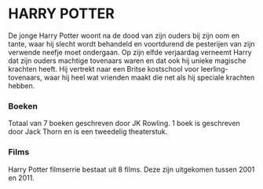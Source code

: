 # HARRY POTTER

De jonge Harry Potter woont na de dood van zijn ouders bij zijn oom en tante, waar hij slecht wordt behandeld en voortdurend de pesterijen van zijn verwende neefje moet ondergaan. Op zijn elfde verjaardag verneemt Harry dat zijn ouders machtige tovenaars waren en dat ook hij unieke magische krachten heeft. Hij vertrekt naar een Britse kostschool voor leerling-tovenaars, waar hij heel wat vrienden maakt die net als hij speciale krachten hebben.


### Boeken

Totaal van 7 boeken geschreven door JK Rowling.
1 boek is geschreven door Jack Thorn en is een tweedelig theaterstuk.

### Films

Harry Potter filmserrie bestaat uit 8 films. Deze zijn uitgekomen tussen 2001 en 2011. 